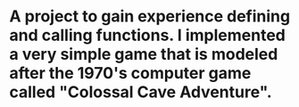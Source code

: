 # 	A project to gain experience defining	and	calling functions. I implemented a very	simple game	that is modeled	after	the	1970's computer	game called	"Colossal	Cave Adventure".
